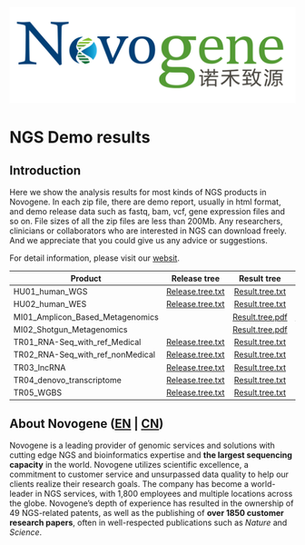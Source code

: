 ![logo](https://github.com/zanmer/NGS-data/blob/master/novogene-logo.png)

# NGS Demo results

## Introduction
Here we show the analysis results for most kinds of NGS products in Novogene. In each zip file, there are demo report, usually in html format, and demo release data such as fastq, bam, vcf, gene expression files and so on. File sizes of all the zip files are less than 200Mb. Any researchers, clinicians or collaborators who are interested in NGS can download freely. And we appreciate that you could give us any advice or suggestions.

For detail information, please visit our [websit](https://en.novogene.com).


Product | Release tree | Result tree | Release Demo link | md5sum
---|:--:|:--:|:--:|:--
HU01_human_WGS | [Release.tree.txt](https://github.com/novogene-europe/ngs_demo_results/blob/master/HU01_human_WGS/Release.tree.txt) | [Result.tree.txt](https://github.com/novogene-europe/ngs_demo_results/blob/master/HU01_human_WGS/Result.tree.txt) | [HU01_human_WGS_Release_demo.zip](https://hweu-ld.oss-eu-west-1.aliyuncs.com/demo/20190829165531/HU01_human_WGS_Release_demo.zip) | [md5](https://github.com/novogene-europe/ngs_demo_results/blob/master/HU01_human_WGS/HU01.MD5.txt)
HU02_human_WES | [Release.tree.txt](https://github.com/novogene-europe/ngs_demo_results/blob/master/HU02_human_WES/Release.tree.txt) | [Result.tree.txt](https://github.com/novogene-europe/ngs_demo_results/blob/master/HU02_human_WES/Result.tree.txt) | [HU02_human_WES_Release_demo.zip](https://hweu-ld.oss-eu-west-1.aliyuncs.com/demo/20190829165533/HU02_human_WES_Release_demo.zip)| [md5](https://github.com/novogene-europe/ngs_demo_results/blob/master/HU02_human_WGS/HU02.MD5.txt)
MI01_Amplicon_Based_Metagenomics |  | [Result.tree.pdf](https://github.com/novogene-europe/ngs_demo_results/blob/master/MI01_Amplicon_Based_Metagenomics/Result.tree.pdf) | [MI01_Amplicon_Based_Metagenomics_Release_demo.zip](https://hweu-ld.oss-eu-west-1.aliyuncs.com/demo/20190829165533/MI01_Amplicon_Based_Metagenomics_Release_demo.zip) | [md5](https://github.com/novogene-europe/ngs_demo_results/blob/master/MI01_Amplicon_Based_Metagenomics/MI01.MD5.txt)
MI02_Shotgun_Metagenomics |  | [Result.tree.pdf](https://github.com/novogene-europe/ngs_demo_results/blob/master/MI02_Shotgun_Metagenomics/Result.tree.pdf) | [MI02_Shotgun_Metagenomics_Release_demo.zip](https://hweu-ld.oss-eu-west-1.aliyuncs.com/demo/20190829165535/MI02_Shotgun_Metagenomics_Release_demo.zip) | [md5](https://github.com/novogene-europe/ngs_demo_results/blob/master/MI02_Shotgun_Metagenomics/MI02.MD5.txt)
TR01_RNA-Seq_with_ref_Medical | [Release.tree.txt](https://github.com/novogene-europe/ngs_demo_results/blob/master/TR01_RNA-Seq_with_ref_Medical/Release.tree.txt) | [Result.tree.txt](https://github.com/novogene-europe/ngs_demo_results/blob/master/TR01_RNA-Seq_with_ref_Medical/Result.tree.txt) | [TR01_RNA-Seq_with_ref_Medical_Release_demo.zip](https://hweu-ld.oss-eu-west-1.aliyuncs.com/demo/20190829165537/TR01_RNA-Seq_with_ref_Medical_Release_demo.zip) | [md5](https://github.com/novogene-europe/ngs_demo_results/blob/master/TR01_RNA-Seq_with_ref_Medical/TR01.MD5.txt)
TR02_RNA-Seq_with_ref_nonMedical | [Release.tree.txt](https://github.com/novogene-europe/ngs_demo_results/blob/master/TR02_RNA-Seq_with_ref_nonMedical/Release.tree.txt) | [Result.tree.txt](https://github.com/novogene-europe/ngs_demo_results/blob/master/TR02_RNA-Seq_with_ref_nonMedical/Result.tree.txt) | [TR02_RNA-Seq_with_ref_nonMedical_Release_demo.zip](https://hweu-ld.oss-eu-west-1.aliyuncs.com/demo/20190829165538/TR02_RNA-Seq_with_ref_nonMedical_Release_demo.zip) | [md5](https://github.com/novogene-europe/ngs_demo_results/blob/master/TR02_RNA-Seq_with_ref_nonMedical/TR02.MD5.txt)
TR03_lncRNA | [Release.tree.txt](https://github.com/novogene-europe/ngs_demo_results/blob/master/TR03_lncRNA/Release.tree.txt) | [Result.tree.txt](https://github.com/novogene-europe/ngs_demo_results/blob/master/TR03_lncRNA/Result.tree.txt) | [TR03_lncRNA_Release_demo.zip](https://hweu-ld.oss-eu-west-1.aliyuncs.com/demo/20190829165539/TR03_lncRNA_Release_demo.zip) | [md5](https://github.com/novogene-europe/ngs_demo_results/blob/master/TR02_RNA-Seq_with_ref_nonMedical/TR03.MD5.txt)
TR04_denovo_transcriptome | [Release.tree.txt](https://github.com/novogene-europe/ngs_demo_results/blob/master/TR04_denovo_transcriptome/Release.tree.txt) | [Result.tree.txt](https://github.com/novogene-europe/ngs_demo_results/blob/master/TR04_denovo_transcriptome/Result.tree.txt) | [TR04_denovo_transcriptome_Release_demo.zip](https://hweu-ld.oss-eu-west-1.aliyuncs.com/demo/20190829165540/TR04_denovo_transcriptome_Release_demo.zip) | [md5](https://github.com/novogene-europe/ngs_demo_results/blob/master/TR03_lncRNA/TR04.MD5.txt)
TR05_WGBS | [Release.tree.txt](https://github.com/novogene-europe/ngs_demo_results/blob/master/TR05_WGBS/Release.tree.txt) | [Result.tree.txt](https://github.com/novogene-europe/ngs_demo_results/blob/master/TR05_WGBS/Result.tree.txt) | [TR05_WGBS_Release_demo.zip](https://hweu-ld.oss-eu-west-1.aliyuncs.com/demo/20190829165544/TR05_WGBS_Release_demo.zip)  | [md5](https://github.com/novogene-europe/ngs_demo_results/blob/master/TR05_WGBS/TR05.MD5.txt)


## About Novogene ([EN](https://en.novogene.com) | [CN](http://www.novogene.com))

Novogene is a leading provider of genomic services and solutions with cutting edge NGS and bioinformatics expertise and **the largest sequencing capacity** in the world. Novogene utilizes scientific excellence, a commitment to customer service and unsurpassed data quality to help our clients realize their research goals. The company has become a world-leader in NGS services, with 1,800 employees and multiple locations across the globe. Novogene’s depth of experience has resulted in the ownership of 49 NGS-related patents, as well as the publishing of **over 1850 customer research papers**, often in well-respected publications such as *Nature* and *Science*.

